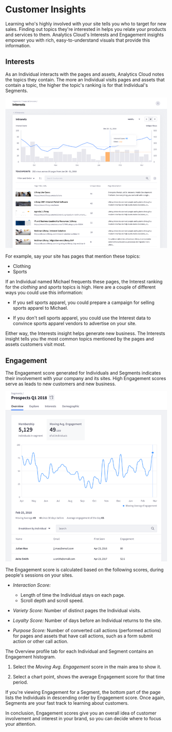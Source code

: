 # Customer Insights [](id=customer-insights)

Learning who's highly involved with your site tells you who to target for new
sales. Finding out topics they're interested in helps you relate your products
and services to them. Analytics Cloud's Interests and Engagement insights
empower you with rich, easy-to-understand visuals that provide this information. 

## Interests [](id=interests)

As an Individual interacts with the pages and assets, Analytics Cloud notes the
topics they contain. The more an Individual visits pages and assets that contain
a topic, the higher the topic's ranking is for that Individual's Segments. 

![Figure 1: Clicking on an Interest topic for a Segment (or Individual) shows a histogram of the Segment's interaction with pages and assets mentioning the topic. In this figure, *Intranets* is the selected topic. Clicking on a histogram point shows the pages and assets viewed during that time period.](../../images/interests-insight.png)

For example, say your site has pages that mention these topics:

- Clothing
- Sports

If an Individual named Michael frequents these pages, the Interest ranking for
the *clothing* and *sports* topics is high. Here are a couple of different ways
you could use this information:

- If you sell sports apparel, you could prepare a campaign for selling sports 
  apparel to Michael.

- If you don't sell sports apparel, you could use the Interest data to convince 
  sports apparel vendors to advertise on your site.

Either way, the Interests insight helps generate new business. The Interests
insight tells you the most common topics mentioned by the pages and assets
customers visit most. 

## Engagement [](id=engagement)

The Engagement score generated for Individuals and Segments indicates their
involvement with your company and its sites. High Engagement scores serve as
leads to new customers and new business. 

![Figure 2: A Segment's Engagement insight includes the Segment's Engagement score average and scores at different time points. Selecting a chart point lists the Segment members in descending order by Engagement score during that time period.](../../images/engagement-insight.png)

The Engagement score is calculated based on the following scores, during
people's sessions on your sites.

- *Interaction Score:* 

    - Length of time the Individual stays on each page.
    - Scroll depth and scroll speed.

- *Variety Score:* Number of distinct pages the Individual visits.

- *Loyalty Score:* Number of days before an Individual returns to the site.

- *Purpose Score:* Number of converted call actions (performed actions) for 
  pages and assets that have call actions, such as a form submit action or other
  call action.

The Overview profile tab for each Individual and Segment contains an Engagement
histogram. 

1. Select the *Moving Avg. Engagement* score in the main area to show it.

2. Select a chart point, shows the average Engagement score for that time
   period.

If you're viewing Engagement for a Segment, the bottom part of the page lists
the Individuals in descending order by Engagement score. Once again, Segments
are your fast track to learning about customers. 

In conclusion, Engagement scores give you an overall idea of customer
involvement and interest in your brand, so you can decide where to focus your attention. 
